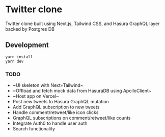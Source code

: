 # Twitter clone

Twitter clone built using Next.js, Tailwind CSS, and Hasura GraphQL layer backed by Postgres DB

## Development

```
yarn install
yarn dev
```

### TODO

- ~UI skeleton with Next+Tailwind~
- ~Offload and fetch mock data from HasuraDB using ApolloClient~
- ~Host app on Vercel~
- Post new tweets to Hasura GraphQL mutation
- Add GraphQL subscription to new tweets
- Handle comment/retweet/like icon clicks
- GraphQL subscriptions on comment/retweet/like counts
- Integrate Auth0 to handle user auth
- Search functionality
